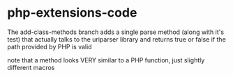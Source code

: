 php-extensions-code
===================

The add-class-methods branch adds a single parse method (along with it's test) that actually
talks to the uriparser library and returns true or false if the path provided by PHP is valid

note that a method looks VERY similar to a PHP function, just slightly different macros